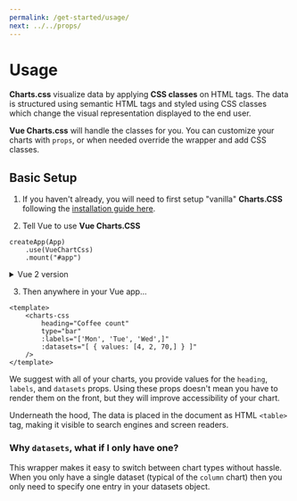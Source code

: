 ```yaml
---
permalink: /get-started/usage/
next: ../../props/
---
```


# Usage

**Charts.css** visualize data by applying **CSS classes** on HTML tags. The data is structured using semantic HTML tags and styled using CSS classes which change the visual representation displayed to the end user.

**Vue Charts.css** will handle the classes for you. You can customize your charts with `props`, or when needed override the wrapper and add CSS classes.

## Basic Setup

1. If you haven't already, you will need to first setup "vanilla" **Charts.CSS** following the [installation guide here](https://chartscss.org/docs/installation/).

2. Tell Vue to use **Vue Charts.CSS**

```js{2}
createApp(App)
    .use(VueChartCss)
    .mount("#app")
```

<details><summary>Vue 2 version</summary>

```js{4}
import Vue from "vue";
import VueChartsCSS from "vue.charts.css";

Vue.use(VueChartsCSS);
```
</details>

3. Then anywhere in your Vue app...

```vue
<template>
    <charts-css
        heading="Coffee count"
        type="bar"
        :labels="['Mon', 'Tue', 'Wed',]"
        :datasets="[ { values: [4, 2, 70,] } ]"
    />
</template>
```

We suggest with all of your charts, you provide values for the  `heading`, `labels`, and `datasets` props. Using these props doesn't mean you have to render them on the front, but they will improve accessibility of your chart.

Underneath the hood, The data is placed in the document as HTML `<table>` tag, making it visible to search engines and screen readers.

### Why `datasets`, what if I only have one?

This wrapper makes it easy to switch between chart types without hassle. When you only have a single dataset (typical of the `column` chart) then you only need to specify one entry in your datasets object.
